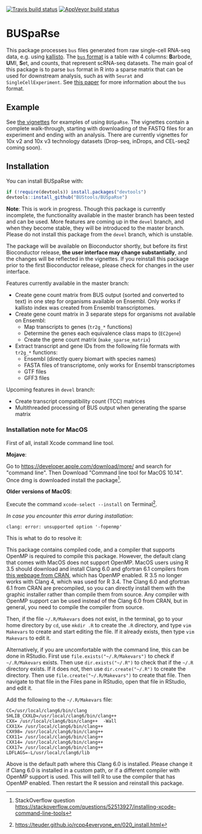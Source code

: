 [![Travis build status](https://travis-ci.com/BUStools/BUSpaRse.svg?branch=master)](https://travis-ci.com/BUStools/BUSpaRse)
[![AppVeyor build status](https://ci.appveyor.com/api/projects/status/github/BUStools/BUSpaRse?branch=master&svg=true)](https://ci.appveyor.com/project/BUStools/BUSpaRse)

# BUSpaRse

This package processes `bus` files generated from raw single-cell RNA-seq data, e.g. using [kallisto](http://pachterlab.github.io/kallisto/). The [`bus` format](https://github.com/BUStools/BUS-format) is a table with 4 columns: **B**arbode, **U**MI, **S**et, and counts, that represent scRNA-seq datasets. The main goal of this package is to parse `bus` format in R into a sparse matrix that can be used for downstream analysis, such as with `Seurat` and `SingleCellExperiment`. See [this paper](https://www.biorxiv.org/content/early/2018/11/21/472571) for more information about the `bus` format.

## Example
See [the vignettes](https://bustools.github.io/BUS_notebooks_R/index.html) for examples of using `BUSpaRse`. The vignettes contain a complete walk-through, starting with downloading of the FASTQ files for an experiment and ending with an analysis. There are currently vignettes for 10x v2 and 10x v3 technology datasets (Drop-seq, inDrops, and CEL-seq2 coming soon). 

## Installation

You can install BUSpaRse with:

``` r
if (!require(devtools)) install.packages("devtools")
devtools::install_github("BUStools/BUSpaRse")
```

**Note**: This is work in progress. Though this package is currently incomplete, the functionality available in the master branch has been tested and can be used. More features are coming up in the `devel` branch, and when they become stable, they will be introduced to the master branch. Please do not install this package from the `devel` branch, which is unstable.

The package will be available on Bioconductor shortly, but before its first Bioconductor release, **the user interface may change substantially**, and the changes will be reflected in the vignettes. If you reinstall this package prior to the first Bioconductor release, please check for changes in the user interface.

Features currently available in the master branch:

* Create gene count matrix from BUS output (sorted and converted to text) in one step for organisms available on Ensembl. Only works if kallisto index was created from Ensembl transcriptomes.
* Create gene count matrix in 3 separate steps for organisms not available on Ensembl:
  - Map transcripts to genes (`tr2g_*` functions)
  - Determine the genes each equivalence class maps to (`EC2gene`)
  - Create the gene count matrix (`make_sparse_matrix`)
* Extract transcript and gene IDs from the following file formats with `tr2g_*` functions:
  - Ensembl (directly query biomart with species names)
  - FASTA files of transcriptome, only works for Ensembl transcriptomes
  - GTF files
  - GFF3 files

Upcoming features in `devel` branch:

* Create transcript compatibility count (TCC) matrices
* Multithreaded processing of BUS output when generating the sparse matrix

### Installation note for MacOS
First of all, install Xcode command line tool. 

**Mojave**:

Go to https://developer.apple.com/download/more/ and search for "command line". Then Download "Command line tool for MacOS 10.14". Once dmg is downloaded install the package[^1].

**Older versions of MacOS**: 

Execute the command `xcode-select --install` on Terminal[^2].

_In case you encounter this error during installation_:

```
clang: error: unsupported option '-fopenmp'
```

This is what to do to resolve it:

This package contains compiled code, and a compiler that supports OpenMP is required to compile this package. However, the default clang that comes with MacOS does not support OpenMP. MacOS users using R 3.5 should download and install Clang 6.0 and gfortran 6.1 compilers from [this webpage from CRAN](https://cran.r-project.org/bin/macosx/tools/), which has OpenMP enabled. R 3.5 no longer works with Clang 4, which was used for R 3.4. The Clang 6.0 and gfortran 6.1 from CRAN are precompiled, so you can directly install them with the graphic installer rather than compile them from source. Any compiler with OpenMP support can be used instead of the Clang 6.0 from CRAN, but in general, you need to compile the compiler from source.

Then, if the file `~/.R/Makevars` does not exist, in the terminal, go to your home directory by `cd`, use `mkdir .R` to create the `.R` directory, and type `vim Makevars` to create and start editing the file. If it already exists, then type `vim Makevars` to edit it.

Alternatively, if you are uncomfortable with the command line, this can be done in RStudio. First use `file.exists("~/.R/Makevars")` to check if `~/.R/Makevars` exists. Then use `dir.exists("~/.R")` to check that if the `~/.R` directory exists. If it does not, then use `dir.create("~/.R")` to create the directory. Then use `file.create("~/.R/Makevars")` to create that file. Then navigate to that file in the Files pane in RStudio, open that file in RStudio, and edit it.

Add the following to the `~/.R/Makevars` file:

```
CC=/usr/local/clang6/bin/clang
SHLIB_CXXLD=/usr/local/clang6/bin/clang++
CXX= /usr/local/clang6/bin/clang++  -Wall
CXX1X= /usr/local/clang6/bin/clang++
CXX98= /usr/local/clang6/bin/clang++
CXX11= /usr/local/clang6/bin/clang++
CXX14= /usr/local/clang6/bin/clang++
CXX17= /usr/local/clang6/bin/clang++
LDFLAGS=-L/usr/local/clang6/lib

```

Above is the default path where this Clang 6.0 is installed. Please change it if Clang 6.0 is installed in a custom path, or if a different compiler with OpenMP support is used. This will tell R to use the compiler that has OpenMP enabled. Then restart the R session and reinstall this package.

[^1]: StackOverflow question https://stackoverflow.com/questions/52513927/installing-xcode-command-line-tools
[^2]: https://teuder.github.io/rcpp4everyone_en/020_install.html
